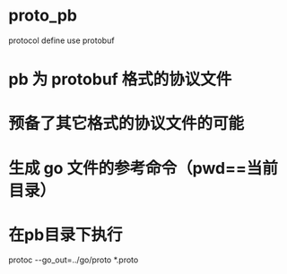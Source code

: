 # proto_pb
protocol define use protobuf

# pb 为 protobuf 格式的协议文件
# 预备了其它格式的协议文件的可能

# 生成 go 文件的参考命令（pwd==当前目录）
# 在pb目录下执行
protoc --go_out=../go/proto *.proto